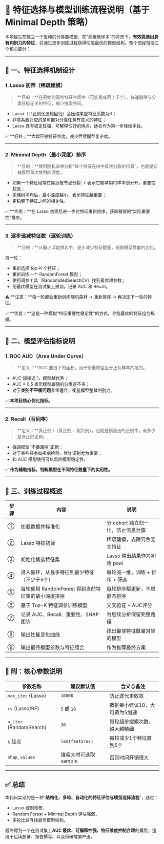 # 🧠 特征选择与模型训练流程说明（基于 Minimal Depth 策略）

本项目旨在建立一个鲁棒的分类器模型，在“高维低样本”的背景下，**有效挑选出具有判别力的特征**，并通过逐步训练过程获得性能最优的模型结构。整个流程包括三个核心部分：

---

## 📌 一、特征选择机制设计

### 1. Lasso 初筛（稀疏建模）

> **目的：**在原始的高维特征空间中（可能是成百上千个），快速删除与分类目标无关的特征，缩小搜索空间。

- Lasso（L1正则化逻辑回归）会压缩某些特征系数为0；
- 非零系数对应的是可能对分类任务有意义的特征；
- Lasso 具有稳定性强、可解释性好的特点，适合作为第一步降维手段。

✅ **好处：**大幅压缩特征维度，减少后续模型复杂度。

---

### 2. Minimal Depth（最小深度）排序

> **目的：**使用随机森林分析“每个特征在树中首次分裂的位置”，也就是它被模型首次使用的深度。

- 如果一个特征经常在靠近根节点分裂 → 表示它能早期将样本划分开，重要性较高；
- 多棵树平均后，最小深度越小，表示特征越重要；
- 更稳健于特征之间的相关性。

✅ **作用：**在 Lasso 初筛后进一步对特征重新排序，获取精细的“实际重要性”排序。

---

### 3. 逐步递减特征数（逐轮训练）

> **目的：**从最小深度排名中，逐步减少特征数量，观察模型性能的变化。

每一轮：
- 重新选择 top-K 个特征；
- 重新训练一个 RandomForest 模型；
- 使用调参工具（RandomizedSearchCV）找到最优超参数；
- 用最优模型在测试集上预测，记录 AUC 和 Recall。

⚠️ **注意：**每一轮都会重新训练随机森林 → 重新排序 → 再决定下一轮的特征。

✅ **优势：**这是一种模拟“特征重要性稳定性”的方式，寻找最优的特征组合规模。

---

## 🎯 二、模型评估指标说明

### 1. ROC AUC（Area Under Curve）

> **定义：**ROC 曲线下的面积，用于衡量模型区分正负样本的能力。

- AUC 越接近 1，模型越优秀；
- AUC = 0.5 表示模型跟随机分类差不多；
- 对于**类别不平衡问题**非常适合，衡量模型整体判别力。

✅ **本项目核心优化指标。**

---

### 2. Recall（召回率）

> **定义：**真正例 /（真正例 + 假负例），也就是预测出的正例中，有多少是真正的正例。

- 强调模型“不要漏掉”正例；
- 对于某些任务如疾病检测、欺诈识别尤为重要；
- 和 AUC 搭配使用可以监控模型稳定性。

✅ **作为辅助指标，判断模型在不同特征数量下的实用性。**

---

## 🔁 三、训练过程概述

| 步骤 | 内容 | 说明 |
|------|------|------|
| ① | 加载数据并标准化 | 分 cohort 独立归一化，防止信息泄露 |
| ② | Lasso 特征初筛 | 稀疏建模，去除冗余无关特征 |
| ③ | 初始化候选特征集 | Lasso 输出结果作为初始 pool |
| ④ | 进入循环，从最多特征到最少特征（不少于5个） | 每轮减一维，训练 + 排序 + 筛选 |
| ⑤ | 每轮使用 RandomForest 得到当前特征集的最小深度排序 | 每轮排序都更新，不是静态排序 |
| ⑥ | 基于 Top-K 特征调参训练模型 | 交叉验证 + AUC评分 |
| ⑦ | 记录 AUC、Recall、重要性、SHAP图等 | 为后续分析保留完整路径 |
| ⑧ | 输出性能变化曲线 | 找出最佳特征数量对应的模型 |
| ⑨ | 输出最终模型参数与特征组合 | 作为推荐最终方案 |

---

## 📝 附：核心参数说明

| 参数名称              | 建议默认值            | 含义与备注                             |
|-----------------------|------------------------|----------------------------------------|
| `max_iter` (Lasso)    | `10000`                | 防止迭代未收敛                         |
| `cv` (Lasso/RF)       | `5` 或 `10`            | 数据量小建议10，大可调为5加速         |
| `n_iter` (RandomSearch) | `30`                 | 每轮超参搜索次数，越大越精细          |
| `k` 起点              | `len(features)`        | 每轮减少1个特征直到5个                |
| `shap_values`         | 维度大时可选取 sample | 否则时间开销很大                       |

---

## ✅ 总结

本代码实现的是一种“**结构化、多轮、自动化的特征评估与模型选择流程**”，通过：
- Lasso 控制规模、
- Random Forest + Minimal Depth 评估强弱、
- 多轮比较寻找最优模型结构，

最终得到一个在测试集上**AUC 最优、可解释性强、特征维度控制合理**的模型，适用于后续部署、报告撰写、以及科研成果产出。
